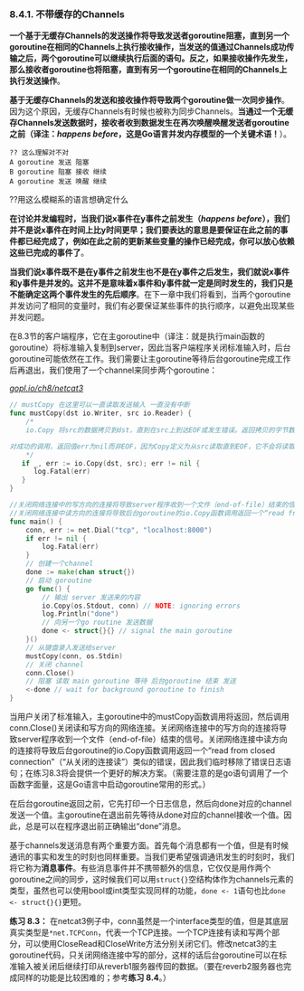### 8.4.1. 不带缓存的Channels

**一个基于无缓存Channels的发送操作将导致发送者goroutine阻塞，直到另一个goroutine在相同的Channels上执行接收操作，当发送的值通过Channels成功传输之后，两个goroutine可以继续执行后面的语句。反之，如果接收操作先发生，那么接收者goroutine也将阻塞，直到有另一个goroutine在相同的Channels上执行发送操作**。

**基于无缓存Channels的发送和接收操作将导致两个goroutine做一次同步操作**。因为这个原因，无缓存Channels有时候也被称为同步Channels。**当通过一个无缓存Channels发送数据时，接收者收到数据发生在再次唤醒唤醒发送者goroutine之前（译注：*happens before*，这是Go语言并发内存模型的一个关键术语！**）。
	
	?? 这么理解对不对 
	A goroutine 发送 阻塞
	B goroutine 阻塞 接收 继续
	A goroutine 发送 唤醒 继续
	
??用这么模糊系的语言想确定什么

**在讨论并发编程时，当我们说x事件在y事件之前发生（*happens before*），我们并不是说x事件在时间上比y时间更早；我们要表达的意思是要保证在此之前的事件都已经完成了，例如在此之前的更新某些变量的操作已经完成，你可以放心依赖这些已完成的事件了**。

**当我们说x事件既不是在y事件之前发生也不是在y事件之后发生，我们就说x事件和y事件是并发的。这并不是意味着x事件和y事件就一定是同时发生的，我们只是不能确定这两个事件发生的先后顺序**。在下一章中我们将看到，当两个goroutine并发访问了相同的变量时，我们有必要保证某些事件的执行顺序，以避免出现某些并发问题。

在8.3节的客户端程序，它在主goroutine中（译注：就是执行main函数的goroutine）将标准输入复制到server，因此当客户端程序关闭标准输入时，后台goroutine可能依然在工作。我们需要让主goroutine等待后台goroutine完成工作后再退出，我们使用了一个channel来同步两个goroutine：

<u><i>gopl.io/ch8/netcat3</i></u>
```Go
// mustCopy 在这里可以一直读取发送输入 一直没有中断
func mustCopy(dst io.Writer, src io.Reader) {  
	/*
	io.Copy 将src的数据拷贝到dst，直到在src上到达EOF或发生错误。返回拷贝的字节数和遇到的第一个错误。

对成功的调用，返回值err为nil而非EOF，因为Copy定义为从src读取直到EOF，它不会将读取到EOF视为应报告的错误。如果src实现了WriterTo接口，本函数会调用src.WriteTo(dst)进行拷贝；否则如果dst实现了ReaderFrom接口，本函数会调用dst.ReadFrom(src)进行拷贝。
	*/
   if _, err := io.Copy(dst, src); err != nil { 
      log.Fatal(err)  
   }  
}

//关闭网络连接中的写方向的连接将导致server程序收到一个文件（end-of-file）结束的信号
//关闭网络连接中读方向的连接将导致后台goroutine的io.Copy函数调用返回一个“read from closed connection”（“从关闭的连接读”）类似的错误
func main() {
	conn, err := net.Dial("tcp", "localhost:8000")
	if err != nil {
		log.Fatal(err)
	}
	// 创建一个channel
	done := make(chan struct{})
	// 启动 goroutine
	go func() {
		// 输出 server 发送来的内容
		io.Copy(os.Stdout, conn) // NOTE: ignoring errors
		log.Println("done")
		// 向另一个go routine 发送数据
		done <- struct{}{} // signal the main goroutine
	}()
	// 从键盘录入发送给server
	mustCopy(conn, os.Stdin)
	// 关闭 channel
	conn.Close()
	// 阻塞 读取 main goroutine 等待 后台goroutine 结束 发送
	<-done // wait for background goroutine to finish
}
```

当用户关闭了标准输入，主goroutine中的mustCopy函数调用将返回，然后调用conn.Close()关闭读和写方向的网络连接。关闭网络连接中的写方向的连接将导致server程序收到一个文件（end-of-file）结束的信号。关闭网络连接中读方向的连接将导致后台goroutine的io.Copy函数调用返回一个“read from closed connection”（“从关闭的连接读”）类似的错误，因此我们临时移除了错误日志语句；在练习8.3将会提供一个更好的解决方案。（需要注意的是go语句调用了一个函数字面量，这是Go语言中启动goroutine常用的形式。）

在后台goroutine返回之前，它先打印一个日志信息，然后向done对应的channel发送一个值。主goroutine在退出前先等待从done对应的channel接收一个值。因此，总是可以在程序退出前正确输出“done”消息。

基于channels发送消息有两个重要方面。首先每个消息都有一个值，但是有时候通讯的事实和发生的时刻也同样重要。当我们更希望强调通讯发生的时刻时，我们将它称为**消息事件**。有些消息事件并不携带额外的信息，它仅仅是用作两个goroutine之间的同步，这时候我们可以用`struct{}`空结构体作为channels元素的类型，虽然也可以使用bool或int类型实现同样的功能，`done <- 1`语句也比`done <- struct{}{}`更短。

**练习 8.3：** 在netcat3例子中，conn虽然是一个interface类型的值，但是其底层真实类型是`*net.TCPConn`，代表一个TCP连接。一个TCP连接有读和写两个部分，可以使用CloseRead和CloseWrite方法分别关闭它们。修改netcat3的主goroutine代码，只关闭网络连接中写的部分，这样的话后台goroutine可以在标准输入被关闭后继续打印从reverb1服务器传回的数据。（要在reverb2服务器也完成同样的功能是比较困难的；参考**练习 8.4**。）

<!--stackedit_data:
eyJoaXN0b3J5IjpbLTQ4MDM5Nzg4MCw1NTE4Mjk0OSwtMTcyMj
g5NTI5MywtMTc0MDQ2MjQ5MSwzNjg1NTIwMzIsODA0MDU3MzUw
LC02Nzg5MDg1MzhdfQ==
-->